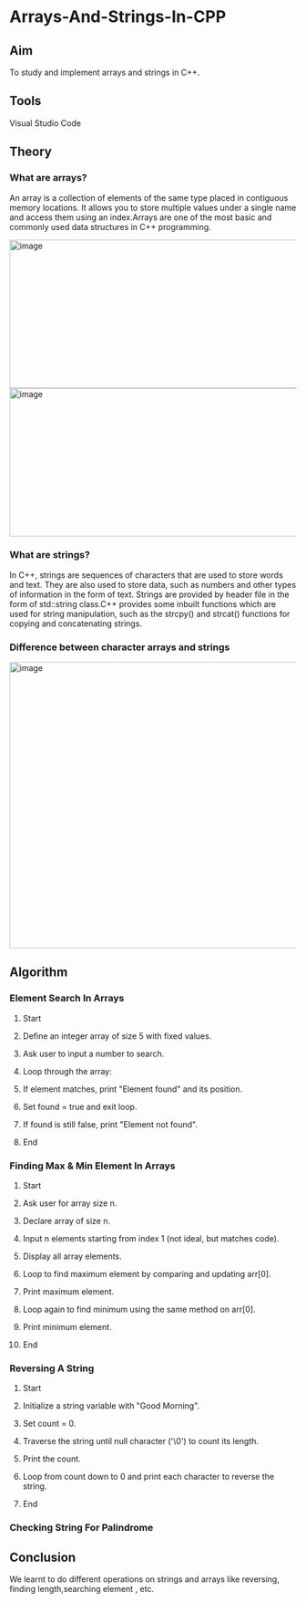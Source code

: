 # Arrays-And-Strings-In-CPP
## Aim
To study and implement arrays and strings in C++.
## Tools
Visual Studio Code
## Theory
### What are arrays?
An array is a collection of elements of the same type placed in contiguous memory locations. It allows you to store multiple values under a single name and access them using an index.Arrays are one of the most basic and commonly used data structures in C++ programming.

<img width="517" height="260" alt="image" src="https://github.com/user-attachments/assets/85f8aac5-8302-41b2-a8ff-c360e5d0a7e3" />

<img width="517" height="260" alt="image" src="https://github.com/user-attachments/assets/d5dbac8b-f957-4afe-970c-59e4d9de8e27" />

### What are strings?
In C++, strings are sequences of characters that are used to store words and text. They are also used to store data, such as numbers and other types of information in the form of text. Strings are provided by <string> header file in the form of std::string class.C++ provides some inbuilt functions which are used for string manipulation, such as the strcpy() and strcat() functions for copying and concatenating strings.
### Difference between character arrays and strings
<img width="1048" height="502" alt="image" src="https://github.com/user-attachments/assets/414be30f-ab1b-4f05-b842-af29729d5563" />

## Algorithm

### Element Search In Arrays
1. Start

2. Define an integer array of size 5 with fixed values.

3. Ask user to input a number to search.

4. Loop through the array:

5. If element matches, print "Element found" and its position.

6. Set found = true and exit loop.

7. If found is still false, print "Element not found".

8. End

### Finding Max & Min Element In Arrays
1. Start

2. Ask user for array size n.

3. Declare array of size n.

4. Input n elements starting from index 1 (not ideal, but matches code).

5. Display all array elements.

6. Loop to find maximum element by comparing and updating arr[0].

7. Print maximum element.

8. Loop again to find minimum using the same method on arr[0].

9. Print minimum element.

10. End
 
### Reversing A String
1. Start

2. Initialize a string variable with "Good Morning".

3. Set count = 0.

4. Traverse the string until null character ('\0') to count its length.

5. Print the count.

6. Loop from count down to 0 and print each character to reverse the string.

7. End
   
### Checking String For Palindrome

## Conclusion
We learnt to do different operations on strings and arrays like reversing, finding length,searching element , etc.
